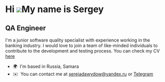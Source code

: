 Hi ![](https://user-images.githubusercontent.com/18350557/176309783-0785949b-9127-417c-8b55-ab5a4333674e.gif)My name is Sergey
==============================================================================================================================

QA Engineer
-----------

I'm a junior software quality specialist with experience working in the banking industry. I would love to join a team of like-minded individuals to contribute to the development and testing process. 
You can check my CV [here](https://cv.hexlet.io/ru/resumes/4015)

*   🌍  I'm based in Russia, Samara
*   ✉️  You can contact me at [serejadawydow@yandex.ru](mailto:serejadawydow@yandex.ru ) or [Telegram](https://t.me/theonesergdav)